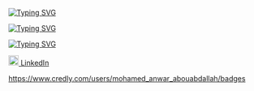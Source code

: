 
<a href="https://git.io/typing-svg"><img src="https://readme-typing-svg.demolab.com?font=Fira+Code&weight=500&size=15&pause=1000&color=8A22F7&multiline=true&repeat=false&random=false&width=435&lines=+%F0%9F%8C%B1+I%E2%80%99m+Data+Scientist%2FCloud+engineer;+%F0%9F%91%80+Interested+in+ML%2FMLOps+" alt="Typing SVG" /></a>

<a href="https://git.io/typing-svg"><img src="https://readme-typing-svg.demolab.com?&pause=10000&font=Playpen+Sans&weight=500&size=15&pause=1000&color=F72D65&multiline=true&repeat=false&random=false&width=435&lines=%F0%9F%8F%85+I+have+2+aws+certifications+and+pre+-;-paring+my+first+azure+certification" alt="Typing SVG" /></a>

<a href="https://git.io/typing-svg"><img src="https://readme-typing-svg.demolab.com?font=Playpen+Sans&weight=500&size=15&pause=1000&color=1BF7F5&multiline=true&repeat=false&random=false&width=435&lines=%F0%9F%93%AB+How+to+reach+me+%3A+" alt="Typing SVG" /></a>

<a href="https://www.linkedin.com/in/anwarabouabdallah/" target="_blank">
  <img src="https://example.com/linkedin-logo.png" alt="LinkedIn" width="20" height="20" />
  LinkedIn
</a>
 
 
 https://www.credly.com/users/mohamed_anwar_abouabdallah/badges
 

<!---
mawro69/mawro69 is a ✨ special ✨ repository because its `README.md` (this file) appears on your GitHub profile.
You can click the Preview link to take a look at your changes.
--->
